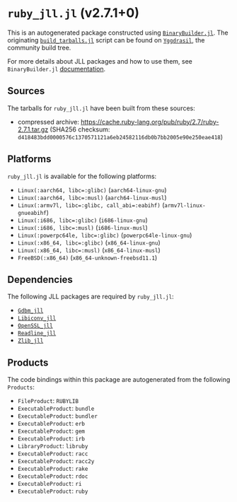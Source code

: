 # `ruby_jll.jl` (v2.7.1+0)

This is an autogenerated package constructed using [`BinaryBuilder.jl`](https://github.com/JuliaPackaging/BinaryBuilder.jl). The originating [`build_tarballs.jl`](https://github.com/JuliaPackaging/Yggdrasil/blob/8f24474937ef7697ada770f003a86c87b08bb4bc/R/ruby/build_tarballs.jl) script can be found on [`Yggdrasil`](https://github.com/JuliaPackaging/Yggdrasil/), the community build tree.

For more details about JLL packages and how to use them, see `BinaryBuilder.jl` [documentation](https://juliapackaging.github.io/BinaryBuilder.jl/dev/jll/).

## Sources

The tarballs for `ruby_jll.jl` have been built from these sources:

* compressed archive: https://cache.ruby-lang.org/pub/ruby/2.7/ruby-2.7.1.tar.gz (SHA256 checksum: `d418483bdd0000576c1370571121a6eb24582116db0b7bb2005e90e250eae418`)

## Platforms

`ruby_jll.jl` is available for the following platforms:

* `Linux(:aarch64, libc=:glibc)` (`aarch64-linux-gnu`)
* `Linux(:aarch64, libc=:musl)` (`aarch64-linux-musl`)
* `Linux(:armv7l, libc=:glibc, call_abi=:eabihf)` (`armv7l-linux-gnueabihf`)
* `Linux(:i686, libc=:glibc)` (`i686-linux-gnu`)
* `Linux(:i686, libc=:musl)` (`i686-linux-musl`)
* `Linux(:powerpc64le, libc=:glibc)` (`powerpc64le-linux-gnu`)
* `Linux(:x86_64, libc=:glibc)` (`x86_64-linux-gnu`)
* `Linux(:x86_64, libc=:musl)` (`x86_64-linux-musl`)
* `FreeBSD(:x86_64)` (`x86_64-unknown-freebsd11.1`)

## Dependencies

The following JLL packages are required by `ruby_jll.jl`:

* [`Gdbm_jll`](https://github.com/JuliaBinaryWrappers/Gdbm_jll.jl)
* [`Libiconv_jll`](https://github.com/JuliaBinaryWrappers/Libiconv_jll.jl)
* [`OpenSSL_jll`](https://github.com/JuliaBinaryWrappers/OpenSSL_jll.jl)
* [`Readline_jll`](https://github.com/JuliaBinaryWrappers/Readline_jll.jl)
* [`Zlib_jll`](https://github.com/JuliaBinaryWrappers/Zlib_jll.jl)

## Products

The code bindings within this package are autogenerated from the following `Products`:

* `FileProduct`: `RUBYLIB`
* `ExecutableProduct`: `bundle`
* `ExecutableProduct`: `bundler`
* `ExecutableProduct`: `erb`
* `ExecutableProduct`: `gem`
* `ExecutableProduct`: `irb`
* `LibraryProduct`: `libruby`
* `ExecutableProduct`: `racc`
* `ExecutableProduct`: `racc2y`
* `ExecutableProduct`: `rake`
* `ExecutableProduct`: `rdoc`
* `ExecutableProduct`: `ri`
* `ExecutableProduct`: `ruby`

